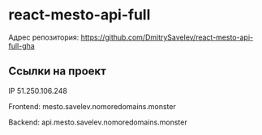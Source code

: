 # react-mesto-api-full

Адрес репозитория: https://github.com/DmitrySavelev/react-mesto-api-full-gha

## Ссылки на проект

IP 51.250.106.248

Frontend: mesto.savelev.nomoredomains.monster

Backend: api.mesto.savelev.nomoredomains.monster